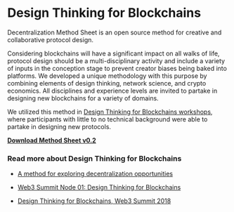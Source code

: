 # Design Thinking for Blockchains

Decentralization Method Sheet is an open source method for creative and collaborative protocol design.

Considering blockchains will have a significant impact on all walks of life, protocol design should be a multi-disciplinary activity and include a variety of inputs in the conception stage to prevent creator biases being baked into platforms. We developed a unique methodology with this purpose by combining elements of design thinking, network science, and crypto economics. All disciplines and experience levels are invited to partake in designing new blockchains for a variety of domains.

We utilized this method in [Design Thinking for Blockchains workshops](http://patara.io/workshop/), where participants with little to no technical background were able to partake in designing new protocols.

**[Download Method Sheet v0.2](https://github.com/DesignThinkingBlockchains/decentralization-method-sheet/raw/master/decentralization-method-sheet.pdf)**

### Read more about Design Thinking for Blockchains

- [A method for exploring decentralization opportunities](https://medium.com/patara/design-thinking-for-blockchains-ded1d6cabe53)

- [Web3 Summit Node 01: Design Thinking for Blockchains](https://2018.web3summit.com/node/node-01/)

- [Design Thinking for Blockchains, Web3 Summit 2018](https://medium.com/patara/design-thinking-for-blockchains-web3-summit-2018-fc61be5570f3)
